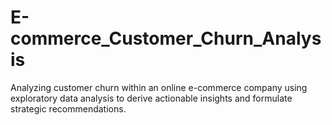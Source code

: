 # E-commerce_Customer_Churn_Analysis
Analyzing customer churn within an online e-commerce company using exploratory data analysis to derive actionable insights and formulate strategic recommendations.
